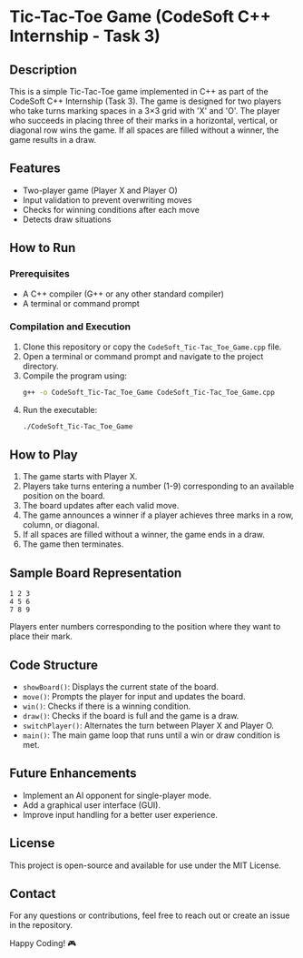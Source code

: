 
# Tic-Tac-Toe Game (CodeSoft C++ Internship - Task 3)

## Description
This is a simple Tic-Tac-Toe game implemented in C++ as part of the CodeSoft C++ Internship (Task 3). The game is designed for two players who take turns marking spaces in a 3×3 grid with 'X' and 'O'. The player who succeeds in placing three of their marks in a horizontal, vertical, or diagonal row wins the game. If all spaces are filled without a winner, the game results in a draw.

## Features
- Two-player game (Player X and Player O)
- Input validation to prevent overwriting moves
- Checks for winning conditions after each move
- Detects draw situations

## How to Run
### Prerequisites
- A C++ compiler (G++ or any other standard compiler)
- A terminal or command prompt

### Compilation and Execution
1. Clone this repository or copy the `CodeSoft_Tic-Tac_Toe_Game.cpp` file.
2. Open a terminal or command prompt and navigate to the project directory.
3. Compile the program using:
   ```sh
   g++ -o CodeSoft_Tic-Tac_Toe_Game CodeSoft_Tic-Tac_Toe_Game.cpp
   ```
4. Run the executable:
   ```sh
   ./CodeSoft_Tic-Tac_Toe_Game
   ```

## How to Play
1. The game starts with Player X.
2. Players take turns entering a number (1-9) corresponding to an available position on the board.
3. The board updates after each valid move.
4. The game announces a winner if a player achieves three marks in a row, column, or diagonal.
5. If all spaces are filled without a winner, the game ends in a draw.
6. The game then terminates.

## Sample Board Representation
```
1 2 3
4 5 6
7 8 9
```
Players enter numbers corresponding to the position where they want to place their mark.

## Code Structure
- `showBoard()`: Displays the current state of the board.
- `move()`: Prompts the player for input and updates the board.
- `win()`: Checks if there is a winning condition.
- `draw()`: Checks if the board is full and the game is a draw.
- `switchPlayer()`: Alternates the turn between Player X and Player O.
- `main()`: The main game loop that runs until a win or draw condition is met.

## Future Enhancements
- Implement an AI opponent for single-player mode.
- Add a graphical user interface (GUI).
- Improve input handling for a better user experience.

## License
This project is open-source and available for use under the MIT License.

## Contact
For any questions or contributions, feel free to reach out or create an issue in the repository.

Happy Coding! 🎮
